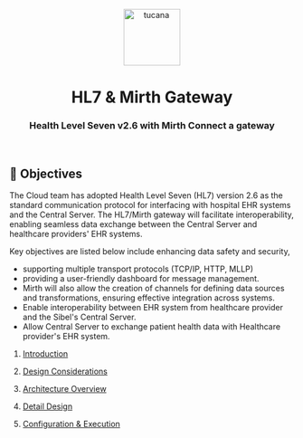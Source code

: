 <div align="center">
  <br>
  <img alt="tucana" src="https://user-images.githubusercontent.com/108890369/223312587-5c6326cc-5cf8-457d-9bb0-0a90f12190e5.png" height="100">
  <h1>HL7 & Mirth Gateway</h1>
  <h3>Health Level Seven v2.6 with Mirth Connect a gateway</h3>
  </br>
</div>

## 🎯 Objectives

The Cloud team has adopted Health Level Seven (HL7) version 2.6 as the standard communication protocol for interfacing with hospital EHR systems and the Central Server. The HL7/Mirth gateway will facilitate interoperability, enabling seamless data exchange between the Central Server and healthcare providers' EHR systems. 

Key objectives are listed below include enhancing data safety and security, 
- supporting multiple transport protocols (TCP/IP, HTTP, MLLP)
- providing a user-friendly dashboard for message management.
- Mirth will also allow the creation of channels for defining data sources and transformations, ensuring effective integration across systems.
- Enable interoperability between EHR system from healthcare provider and the Sibel's Central Server.
- Allow Central Server to exchange patient health data with Healthcare provider's EHR system.


1. [Introduction](Introduction.md)

2. [Design Considerations](Design_Considerations.md)

3. [Architecture Overview](Architecture.md)

4. [Detail Design](Detail_Design.md)

5. [Configuration & Execution](../../../cloud/gateways/mirth/README.md)
